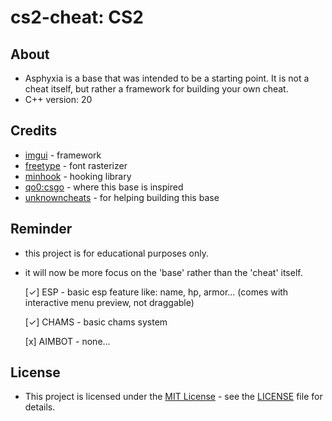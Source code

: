 ﻿# cs2-cheat: CS2
 
## About
- Asphyxia is a base that was intended to be a starting point. It is not a cheat itself, but rather a framework for building your own cheat.
- C++ version: 20

## Credits
- [imgui](https://github.com/ocornut/imgui) - framework
- [freetype](https://freetype.org/) - font rasterizer
- [minhook](https://github.com/TsudaKageyu/minhook) - hooking library
- [qo0:csgo](https://github.com/rollraw/qo0-csgo) - where this base is inspired
- [unknowncheats](https://www.unknowncheats.me/) - for helping building this base

## Reminder
- this project is for educational purposes only.
- it will now be more focus on the 'base' rather than the 'cheat' itself.

  [✓] ESP - basic esp feature like: name, hp, armor... (comes with interactive menu preview, not draggable)
  
  [✓] CHAMS - basic chams system
  
  [x] AIMBOT - none...

## License

- This project is licensed under the [MIT License](https://opensource.org/licenses/mit-license.php) - see the [LICENSE](LICENSE) file for details.
